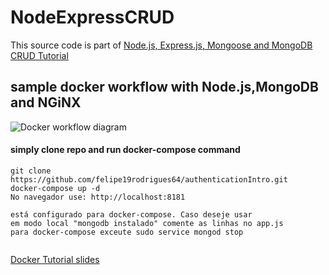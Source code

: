 # NodeExpressCRUD

This source code is part of [Node.js, Express.js, Mongoose and MongoDB CRUD Tutorial](https://www.djamware.com/post/58b27ce080aca72c54645983/how-to-create-nodejs-expressjs-and-mongodb-crud-web-application)


## sample docker workflow with Node.js,MongoDB and NGiNX

![](https://github.com/atahani/docker-workflow-sample/raw/master/sample_docker_workflow_diagram.png "Docker workflow diagram")

#### simply clone repo and run docker-compose command

```
git clone https://github.com/felipe19rodrigues64/authenticationIntro.git
docker-compose up -d
No navegador use: http://localhost:8181

está configurado para docker-compose. Caso deseje usar
em modo local "mongodb instalado" comente as linhas no app.js
para docker-compose exceute sudo service mongod stop 


```

[Docker Tutorial slides](https://goo.gl/3mBvb5)

